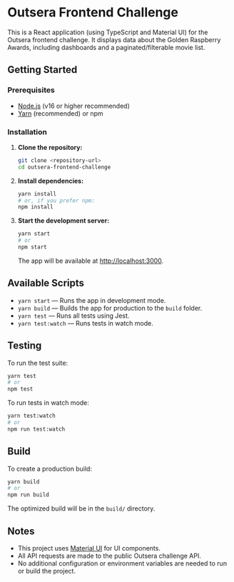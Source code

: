 # Outsera Frontend Challenge

This is a React application (using TypeScript and Material UI) for the Outsera frontend challenge. It displays data about the Golden Raspberry Awards, including dashboards and a paginated/filterable movie list.

## Getting Started

### Prerequisites

- [Node.js](https://nodejs.org/) (v16 or higher recommended)
- [Yarn](https://classic.yarnpkg.com/en/docs/install/) (recommended) or npm

### Installation

1. **Clone the repository:**

   ```bash
   git clone <repository-url>
   cd outsera-frontend-challenge
   ```

2. **Install dependencies:**

   ```bash
   yarn install
   # or, if you prefer npm:
   npm install
   ```

3. **Start the development server:**

   ```bash
   yarn start
   # or
   npm start
   ```

   The app will be available at [http://localhost:3000](http://localhost:3000).

## Available Scripts

- `yarn start` — Runs the app in development mode.
- `yarn build` — Builds the app for production to the `build` folder.
- `yarn test` — Runs all tests using Jest.
- `yarn test:watch` — Runs tests in watch mode.

## Testing

To run the test suite:

```bash
yarn test
# or
npm test
```

To run tests in watch mode:

```bash
yarn test:watch
# or
npm run test:watch
```

## Build

To create a production build:

```bash
yarn build
# or
npm run build
```

The optimized build will be in the `build/` directory.

## Notes

- This project uses [Material UI](https://mui.com/) for UI components.
- All API requests are made to the public Outsera challenge API.
- No additional configuration or environment variables are needed to run or build the project.
